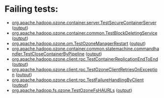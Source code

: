 # Failing tests: 

 * [org.apache.hadoop.ozone.container.server.TestSecureContainerServer](/tmp/log/pr/pr-hdds-2067-fv87d/integration/workdir/hadoop-ozone/integration-test/org.apache.hadoop.ozone.container.server.TestSecureContainerServer.txt) ([output](/tmp/log/pr/pr-hdds-2067-fv87d/integration/workdir/hadoop-ozone/integration-test/org.apache.hadoop.ozone.container.server.TestSecureContainerServer-output.txt/))
 * [org.apache.hadoop.ozone.container.common.TestBlockDeletingService](/tmp/log/pr/pr-hdds-2067-fv87d/integration/workdir/hadoop-ozone/integration-test/org.apache.hadoop.ozone.container.common.TestBlockDeletingService.txt) ([output](/tmp/log/pr/pr-hdds-2067-fv87d/integration/workdir/hadoop-ozone/integration-test/org.apache.hadoop.ozone.container.common.TestBlockDeletingService-output.txt/))
 * [org.apache.hadoop.ozone.om.TestOzoneManagerRestart](/tmp/log/pr/pr-hdds-2067-fv87d/integration/workdir/hadoop-ozone/integration-test/org.apache.hadoop.ozone.om.TestOzoneManagerRestart.txt) ([output](/tmp/log/pr/pr-hdds-2067-fv87d/integration/workdir/hadoop-ozone/integration-test/org.apache.hadoop.ozone.om.TestOzoneManagerRestart-output.txt/))
 * [org.apache.hadoop.ozone.container.common.statemachine.commandhandler.TestCloseContainerByPipeline](/tmp/log/pr/pr-hdds-2067-fv87d/integration/workdir/hadoop-ozone/integration-test/org.apache.hadoop.ozone.container.common.statemachine.commandhandler.TestCloseContainerByPipeline.txt) ([output](/tmp/log/pr/pr-hdds-2067-fv87d/integration/workdir/hadoop-ozone/integration-test/org.apache.hadoop.ozone.container.common.statemachine.commandhandler.TestCloseContainerByPipeline-output.txt/))
 * [org.apache.hadoop.ozone.client.rpc.TestContainerReplicationEndToEnd](/tmp/log/pr/pr-hdds-2067-fv87d/integration/workdir/hadoop-ozone/integration-test/org.apache.hadoop.ozone.client.rpc.TestContainerReplicationEndToEnd.txt) ([output](/tmp/log/pr/pr-hdds-2067-fv87d/integration/workdir/hadoop-ozone/integration-test/org.apache.hadoop.ozone.client.rpc.TestContainerReplicationEndToEnd-output.txt/))
 * [org.apache.hadoop.ozone.client.rpc.TestOzoneClientRetriesOnException](/tmp/log/pr/pr-hdds-2067-fv87d/integration/workdir/hadoop-ozone/integration-test/org.apache.hadoop.ozone.client.rpc.TestOzoneClientRetriesOnException.txt) ([output](/tmp/log/pr/pr-hdds-2067-fv87d/integration/workdir/hadoop-ozone/integration-test/org.apache.hadoop.ozone.client.rpc.TestOzoneClientRetriesOnException-output.txt/))
 * [org.apache.hadoop.ozone.client.rpc.TestFailureHandlingByClient](/tmp/log/pr/pr-hdds-2067-fv87d/integration/workdir/hadoop-ozone/integration-test/org.apache.hadoop.ozone.client.rpc.TestFailureHandlingByClient.txt) ([output](/tmp/log/pr/pr-hdds-2067-fv87d/integration/workdir/hadoop-ozone/integration-test/org.apache.hadoop.ozone.client.rpc.TestFailureHandlingByClient-output.txt/))
 * [org.apache.hadoop.fs.ozone.TestOzoneFsHAURLs](/tmp/log/pr/pr-hdds-2067-fv87d/integration/workdir/hadoop-ozone/ozonefs/org.apache.hadoop.fs.ozone.TestOzoneFsHAURLs.txt) ([output](/tmp/log/pr/pr-hdds-2067-fv87d/integration/workdir/hadoop-ozone/ozonefs/org.apache.hadoop.fs.ozone.TestOzoneFsHAURLs-output.txt/))
